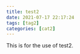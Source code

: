 ```yaml
---
title: test2
date: 2021-07-17 22:17:24
tags: [tag2]
categories: [cat2]
---
```

This is for the use of test2.
